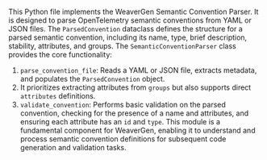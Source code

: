 This Python file implements the WeaverGen Semantic Convention Parser.
It is designed to parse OpenTelemetry semantic conventions from YAML or JSON files.
The `ParsedConvention` dataclass defines the structure for a parsed semantic convention, including its name, type, brief description, stability, attributes, and groups.
The `SemanticConventionParser` class provides the core functionality:
1. `parse_convention_file`: Reads a YAML or JSON file, extracts metadata, and populates the `ParsedConvention` object.
2. It prioritizes extracting attributes from `groups` but also supports direct `attributes` definitions.
3. `validate_convention`: Performs basic validation on the parsed convention, checking for the presence of a name and attributes, and ensuring each attribute has an `id` and `type`.
This module is a fundamental component for WeaverGen, enabling it to understand and process semantic convention definitions for subsequent code generation and validation tasks.
